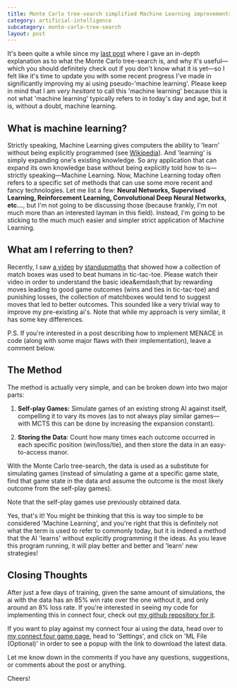 ```yaml
---
title: Monte Carlo tree-search simplified Machine Learning improvements
category: artificial-intelligence
subcategory: monte-carlo-tree-search
layout: post
---
```


It's been quite a while since my [last post] where I gave an in-depth explanation as to what the Monte Carlo tree-search is, and why it's useful&mdash;which you should definitely check out if you don't know what it is yet&mdash;so I felt like it's time to update you with some recent progress I've made in significantly improving my ai using pseudo-'machine learning'. Please keep in mind that I am *very hesitant* to call this 'machine learning' because this is not what 'machine learning' typically refers to in today's day and age, but it is, without a doubt, machine learning.

## What is machine learning?

Strictly speaking, Machine Learning gives computers the ability to 'learn' without being explicitly programmed (see [Wikipedia][machine learning wiki page]). And 'learning' is simply expanding one's existing knowledge. So any application that can expand its own knowledge base without being explicitly told how to is&mdash;strictly speaking&mdash;Machine Learning. Now, Machine Learning today often refers to a specific set of methods that can use some more recent and fancy technologies. Let me list a few: **Neural Networks, Supervised Learning, Reinforcement Learning, Convolutional Deep Neural Networks, etc...**, but I'm not going to be discussing those (because frankly, I'm not much more than an interested layman in this field). Instead, I'm going to be sticking to the much much easier and simpler strict application of Machine Learning.

## What am I referring to then?

Recently, I saw [a video][menace video] by [standupmaths][standupmaths youtube channel] that showed how a collection of match boxes was used to beat humans in tic-tac-toe. Please watch their video in order to understand the basic idea&emdash;that by rewarding moves leading to good game outcomes (wins and ties in tic-tac-toe) and punishing losses, the collection of matchboxes would tend to suggest moves that led to better outcomes. This sounded like a very trivial way to improve my pre-existing ai's. Note that while my approach is very similar, it has some key differences.

P.S. If you're interested in a post describing how to implement MENACE in code (along with some major flaws with their implementation), leave a comment below.

## The Method

The method is actually very simple, and can be broken down into two major parts:

1. **Self-play Games:** Simulate games of an existing strong AI against itself, compelling it to vary its moves (as to not always play similar games&mdash;with MCTS this can be done by increasing the expansion constant).

2. **Storing the Data**: Count how many times each outcome occurred in each specific position (win/loss/tie), and then store the data in an easy-to-access manor.

With the Monte Carlo tree-search, the data is used as a substitute for simulating games (instead of simulating a game at a specific game state, find that game state in the data and assume the outcome is the most likely outcome from the self-play games).

Note that the self-play games use previously obtained data.

Yes, that's it! You might be thinking that this is way too simple to be considered 'Machine Learning', and you're right that this is definitely not what the term is used to refer to commonly today, but it is indeed a method that the AI 'learns' without explicitly programming it the ideas. As you leave this program running, it will play better and better and 'learn' new strategies!

## Closing Thoughts

After just a few days of training, given the same amount of simulations, the ai with the data has an 85% win rate over the one without it, and only around an 8% loss rate. If you're interested in seeing my code for implementing this in connect four, check out [my github repository for it][connect four ml github].

If you want to play against my connect four ai using the data, head over to [my connect four game page][connect four game page], head to 'Settings', and click on 'ML File (Optional)' in order to see a popup with the link to download the latest data.

Let me know down in the comments if you have any questions, suggestions, or comments about the post or anything.

Cheers!



[last post]:{{site.baseurl}}/artificial-intelligence/2016/06/27/what-is-the-monte-carlo-tree-search/ "monte carlo tree-search explanation post"

[machine learning wiki page]:https://en.wikipedia.org/wiki/Machine_learning "machine learning wiki page"

[menace video]:https://www.youtube.com/watch?v=R9c-_neaxeU "video about a matchbox ai"

[standupmaths youtube channel]:https://www.youtube.com/channel/UCSju5G2aFaWMqn-_0YBtq5A "standupmaths youtube channel"

[connect four ml github]:https://github.com/The-Ofek-Foundation/ConnectFourMl "connect four ml github"

[connect four game page]:https://www.theofekfoundation.org/games/ConnectFour/ "my connect four game page"

